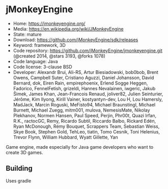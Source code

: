 # jMonkeyEngine

- Home: https://jmonkeyengine.org/
- Media: https://en.wikipedia.org/wiki/JMonkeyEngine
- State: mature
- Download: https://github.com/jMonkeyEngine/sdk/releases
- Keyword: framework, 3D
- Code repository: https://github.com/jMonkeyEngine/jmonkeyengine.git (@created 2014, @stars 3193, @forks 1078)
- Code language: Java
- Code license: 3-clause BSD
- Developer: Alexandr Brui, Ali-RS, Artur Biesiadowski, bob0bob, Brent Owens, Campbell Suter, Cristiano Aguzzi, Daniel Johansson, David Bernard, dok, Eiren Rain, empirephoenix, Erlend Sogge Heggen, Fadorico, FennelFetish, grizeldi, Hannes Nevalainen, iwgeric, Jakub Šimek, James Khan, Jean-Francois Renaud, joliver82, Julien Seinturier, Jérôme, Kim Ilyong, Kirill Vainer, kostyantyn-dev, Lou H, Lou Hamersly, MadJack, Marcin Roguski, MeFisto94, Michael Braunstingl, Michael Burnett, Michael Zuegg, mitm001, mulova, NemesisMate, Nikolay Plekhanov, Normen Hansen, Paul Speed, Perjin, Phr00t, Quazi Irfan, R.K., ractocGC, Remy, Ricardo Subtil, Riccardo Balbo, Rickard Edén, Ryan McDonough, Rémy Bouquet, Scrappers Team, Sebastian Weiss, Skye Book, Stephen Gold, TehLeo, tiatin, Tomo Cesnik, Toni Helenius, Trevor Flynn, William Hubbard, Wyatt Gillette, Yan

Game engine, made especially for Java game developers who want to create 3D games.

## Building

Uses gradle
